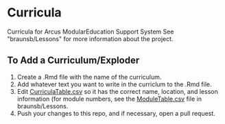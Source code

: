 # Curricula
Curricula for Arcus ModularEducation Support System
See "braunsb/Lessons" for more information about the project.

## To Add a Curriculum/Exploder

1. Create a .Rmd file with the name of the curriculum.
2. Add whatever text you want to write in the curriclum to the .Rmd file. 
3. Edit [CurriculaTable.csv](https://github.com/ianmcampbell/Curricula/blob/master/CurriculaTable.csv) so it has the correct name, location, and lesson information (for module numbers, see the [ModuleTable.csv](https://github.com/braunsb/Lessons/blob/master/ModuleTable.csv) file in braunsb/Lessons.
4. Push your changes to this repo, and if necessary, open a pull request.
